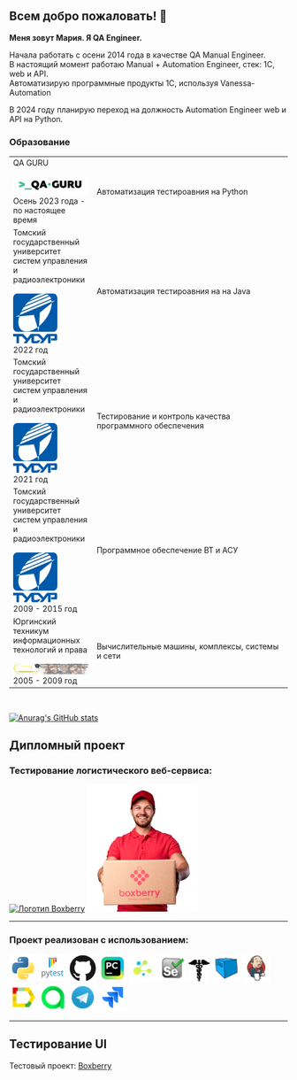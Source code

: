 ## Всем добро пожаловать! :raised_hands:
**Меня зовут Мария. Я QA Engineer.**</br>

Начала работать с осени 2014 года в качестве QA Manual Engineer.</br>
В настоящий момент работаю Manual + Automation Engineer, стек: 1С, web и API.</br> 
Автоматизирую программные продукты 1С, используя Vanessa-Automation</br>

В 2024 году планирую переход на должность Automation Engineer web и API на Python.</br>

### Образование
<table width="100%" border='0'>
   <tr> 
    <td width="30%" valign="bottom">QA GURU</br></br><img src="design/images/qa-guru80.png" width="200"></br>Осень 2023 года - по настоящее время</td><td valign="middle">Автоматизация тестироавния на Python</td></tr>
    <td width="30%" valign="bottom">Томский государственный университет систем управления и радиоэлектроники</br></br><img src="design/images/tusur.jpg" width="80"></br>2022 год</td><td valign="middle">Автоматизация тестироавния на на Java</td></tr>
    <td width="30%" valign="bottom">Томский государственный университет систем управления и радиоэлектроники</br></br><img src="design/images/tusur.jpg" width="80"></br>2021 год</td><td valign="middle">Тестирование и контроль качества программного обеспечения</td></tr>
    <td width="30%" valign="bottom">Томский государственный университет систем управления и радиоэлектроники</br></br><img src="design/images/tusur.jpg" width="80"></br>2009 - 2015 год</td><td valign="middle">Программное обеспечение ВТ и АСУ</td></tr>
    <td width="30%" valign="bottom">Юргинский техникум информационных технологий и права</br></br><img src="design/images/ytmiit.png" width="200"></br>2005 - 2009 год</td><td valign="middle">Вычислительные машины, комплексы, системы и сети</td></tr>
   </tr>
  </table>
  </br>

  [![Anurag's GitHub stats](https://github-readme-stats.vercel.app/api?username=MZhurova)](https://github.com/MZhurova/github-readme-stats)

<!--
- 👋 Hi, I’m @MZhurova
- 👀 I’m interested in ...
- 🌱 I’m currently learning ...
- 💞️ I’m looking to collaborate on ...
- 📫 How to reach me ...
-->

<!---
MZhurova/MZhurova is a ✨ special ✨ repository because its `README.md` (this file) appears on your GitHub profile.
You can click the Preview link to take a look at your changes.
--->

## Дипломный проект

### Тестирование логистического веб-сервиса: 

<a href="https://boxberry.ru/" target="_blank"><img src="https://toplogos.ru/images/thumbs/preview-logo-boxberry.png"  alt="Логотип Boxberry" /></a> <img src="design/images/man.png" width="200">

----
### Проект реализован с использованием:

<img src="design/icons/python-original.svg" width="50" title="Python"> <img src="design/icons/pytest.png" width="50" title="Pytest"> <img src="design/icons/github.svg" width="50" title="GitHub"> <img src="design/icons/intellij_pycharm.png" width="50" title="PyCharm"> <img src="design/icons/selene.png" width="50" title="Selene"> <img src="design/icons/selenium.png" width="50" title="Selenium"> <img src="design/icons/requests.png" width="40" title="Requests"> <img src="design/icons/selenoid.png" width="50" title="Selenoid"> <img src="design/icons/jenkins.png" width="50" title="Jenkins"> <img src="design/icons/allure_report.png" width="50" title="Allure Report"> <img src="design/icons/allure_testops.png" width="50" title="Allure TestOps"> <img src="design/icons/telegram.png" width="50" title="Telegram">  <img src="design/icons/jira.svg" width="50" title="Jira">

----

## Тестирование UI

Тестовый проект: <a target="_blank" href="https://github.com/MZhurova/qa_guru_python_8_15">Boxberry</a></br></br>
